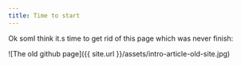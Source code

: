 ```yaml
---
title: Time to start
---
```


Ok somI think it.s time to get rid of this page which was never finish:

![The old github page]({{ site.url }}/assets/intro-article-old-site.jpg)
